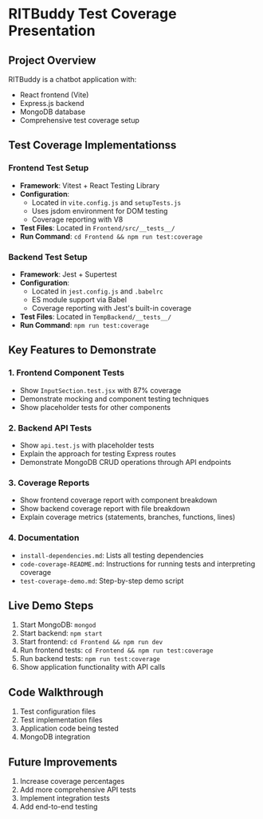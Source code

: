 # RITBuddy Test Coverage Presentation

## Project Overview
RITBuddy is a chatbot application with:
- React frontend (Vite)
- Express.js backend
- MongoDB database
- Comprehensive test coverage setup

## Test Coverage Implementationss

### Frontend Test Setup
- **Framework**: Vitest + React Testing Library
- **Configuration**: 
  - Located in `vite.config.js` and `setupTests.js`
  - Uses jsdom environment for DOM testing
  - Coverage reporting with V8
- **Test Files**: Located in `Frontend/src/__tests__/`
- **Run Command**: `cd Frontend && npm run test:coverage`

### Backend Test Setup
- **Framework**: Jest + Supertest
- **Configuration**:
  - Located in `jest.config.js` and `.babelrc`
  - ES module support via Babel
  - Coverage reporting with Jest's built-in coverage
- **Test Files**: Located in `TempBackend/__tests__/`
- **Run Command**: `npm run test:coverage`

## Key Features to Demonstrate

### 1. Frontend Component Tests
- Show `InputSection.test.jsx` with 87% coverage
- Demonstrate mocking and component testing techniques
- Show placeholder tests for other components

### 2. Backend API Tests
- Show `api.test.js` with placeholder tests
- Explain the approach for testing Express routes
- Demonstrate MongoDB CRUD operations through API endpoints

### 3. Coverage Reports
- Show frontend coverage report with component breakdown
- Show backend coverage report with file breakdown
- Explain coverage metrics (statements, branches, functions, lines)

### 4. Documentation
- `install-dependencies.md`: Lists all testing dependencies
- `code-coverage-README.md`: Instructions for running tests and interpreting coverage
- `test-coverage-demo.md`: Step-by-step demo script

## Live Demo Steps
1. Start MongoDB: `mongod`
2. Start backend: `npm start`
3. Start frontend: `cd Frontend && npm run dev`
4. Run frontend tests: `cd Frontend && npm run test:coverage`
5. Run backend tests: `npm run test:coverage`
6. Show application functionality with API calls

## Code Walkthrough
1. Test configuration files
2. Test implementation files
3. Application code being tested
4. MongoDB integration

## Future Improvements
1. Increase coverage percentages
2. Add more comprehensive API tests
3. Implement integration tests
4. Add end-to-end testing
